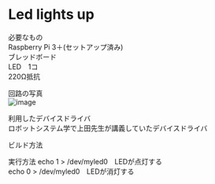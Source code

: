 # Led lights up

必要なもの  
Raspberry Pi 3＋(セットアップ済み)  
ブレッドボード  
LED　1コ  
220Ω抵抗  

回路の写真  
![image](https://user-images.githubusercontent.com/95561892/146666376-e8fa31e7-f270-4efa-9d26-30a769610be0.png)  

利用したデバイスドライバ  
ロボットシステム学で上田先生が講義していたデバイスドライバ

ビルド方法



実行方法
echo 1 > /dev/myled0　LEDが点灯する  
echo 0 > /dev/myled0　LEDが消灯する  
